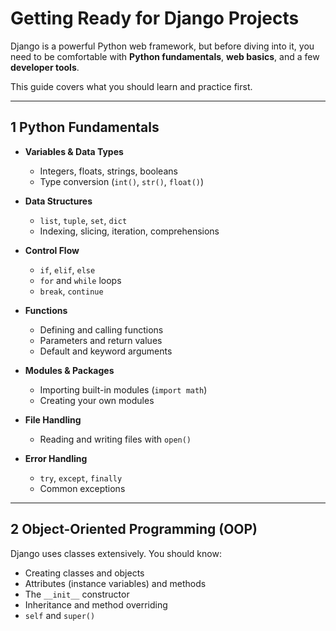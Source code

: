 # Getting Ready for Django Projects

Django is a powerful Python web framework, but before diving into it, you need to be comfortable with **Python fundamentals**, **web basics**, and a few **developer tools**.  

This guide covers what you should learn and practice first.

---

## 1️ Python Fundamentals

- **Variables & Data Types**
  - Integers, floats, strings, booleans
  - Type conversion (`int()`, `str()`, `float()`)

- **Data Structures**
  - `list`, `tuple`, `set`, `dict`
  - Indexing, slicing, iteration, comprehensions

- **Control Flow**
  - `if`, `elif`, `else`
  - `for` and `while` loops
  - `break`, `continue`

- **Functions**
  - Defining and calling functions
  - Parameters and return values
  - Default and keyword arguments

- **Modules & Packages**
  - Importing built-in modules (`import math`)
  - Creating your own modules

- **File Handling**
  - Reading and writing files with `open()`

- **Error Handling**
  - `try`, `except`, `finally`
  - Common exceptions

---

## 2️ Object-Oriented Programming (OOP)

Django uses classes extensively. You should know:

- Creating classes and objects
- Attributes (instance variables) and methods
- The `__init__` constructor
- Inheritance and method overriding
- `self` and `super()`


